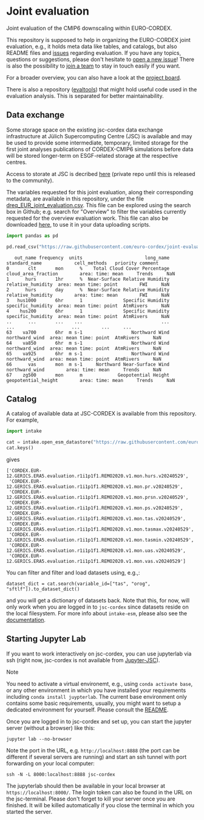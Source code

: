 # Joint evaluation
Joint evaluation of the CMIP6 downscaling within EURO-CORDEX.

This repository is supposed to help in organizing the EURO-CORDEX joint evaluation, e.g., it holds meta data like tables, and catalogs, but also README files and [issues](https://github.com/euro-cordex/joint-evaluation/issues) regarding evaluation. If you have any topics, questions or suggestions, please don't hesitate to [open a new issue](https://github.com/euro-cordex/joint-evaluation/issues/new)! There is also the possibility to [join a team](https://github.com/orgs/euro-cordex/teams) to stay in touch easily if you want.

For a broader overview, you can also have a look at the [project board](https://github.com/orgs/euro-cordex/projects/5).

There is also a repository ([evaltools](https://github.com/euro-cordex/evaltools)) that might hold useful code used in the evaluation analysis. This is separated for better maintainability.

## Data exchange
Some storage space on the existing jsc-cordex data exchange infrastructure at Jülich Supercomputing Centre (JSC) is available and may be used to provide some intermediate, temporary, limited storage for the first joint analyses publications of CORDEX-CMIP6 simulations before data will be stored longer-term on ESGF-related storage at the respective centres.

Access to storate at JSC is decribed [here](https://github.com/euro-cordex/jsc-cordex) (private repo until this is released to the community).

The variables requested for this joint evaluation, along their corresponding metadata, are available in this repository, under the file [dreq_EUR_joint_evaluation.csv](./dreq_EUR_joint_evaluation.csv). This file can be explored using the search box in Github; e.g. search for "Overview" to filter the variables currently requested for the overview evaluation work. This file can also be downloaded [here](https://raw.githubusercontent.com/euro-cordex/joint-evaluation/refs/heads/main/dreq_EUR_joint_evaluation.csv), to use it in your data uploading scripts.

```python
import pandas as pd

pd.read_csv("https://raw.githubusercontent.com/euro-cordex/joint-evaluation/refs/heads/main/dreq_EUR_joint_evaluation.csv")
```
```
   out_name frequency  units                       long_name        standard_name            cell_methods   priority comment
0       clt       mon      %    Total Cloud Cover Percentage  cloud_area_fraction        area: time: mean     Trends     NaN
1      hurs       1hr      %  Near-Surface Relative Humidity    relative_humidity  area: mean time: point        FWI     NaN
2      hurs       day      %  Near-Surface Relative Humidity    relative_humidity        area: time: mean        FWI     NaN
3   hus1000       6hr      1               Specific Humidity    specific_humidity  area: mean time: point  AtmRivers     NaN
4    hus200       6hr      1               Specific Humidity    specific_humidity  area: mean time: point  AtmRivers     NaN
..      ...       ...    ...                             ...                  ...                     ...        ...     ...
63    va700       6hr  m s-1                  Northward Wind       northward_wind  area: mean time: point  AtmRivers     NaN
64    va850       6hr  m s-1                  Northward Wind       northward_wind  area: mean time: point  AtmRivers     NaN
65    va925       6hr  m s-1                  Northward Wind       northward_wind  area: mean time: point  AtmRivers     NaN
66      vas       mon  m s-1     Northward Near-Surface Wind       northward_wind        area: time: mean     Trends     NaN
67    zg500       mon      m             Geopotential Height  geopotential_height        area: time: mean     Trends     NaN
```

## Catalog
A catalog of available data at JSC-CORDEX is available from this repository. For example,
```python
import intake

cat = intake.open_esm_datastore("https://raw.githubusercontent.com/euro-cordex/joint-evaluation/refs/heads/main/CORDEX-CMIP6.json")
cat.keys()
```
gives
```
['CORDEX.EUR-12.GERICS.ERA5.evaluation.r1i1p1f1.REMO2020.v1.mon.hurs.v20240529',
 'CORDEX.EUR-12.GERICS.ERA5.evaluation.r1i1p1f1.REMO2020.v1.mon.pr.v20240529',
 'CORDEX.EUR-12.GERICS.ERA5.evaluation.r1i1p1f1.REMO2020.v1.mon.prsn.v20240529',
 'CORDEX.EUR-12.GERICS.ERA5.evaluation.r1i1p1f1.REMO2020.v1.mon.ps.v20240529',
 'CORDEX.EUR-12.GERICS.ERA5.evaluation.r1i1p1f1.REMO2020.v1.mon.tas.v20240529',
 'CORDEX.EUR-12.GERICS.ERA5.evaluation.r1i1p1f1.REMO2020.v1.mon.tasmax.v20240529',
 'CORDEX.EUR-12.GERICS.ERA5.evaluation.r1i1p1f1.REMO2020.v1.mon.tasmin.v20240529',
 'CORDEX.EUR-12.GERICS.ERA5.evaluation.r1i1p1f1.REMO2020.v1.mon.uas.v20240529',
 'CORDEX.EUR-12.GERICS.ERA5.evaluation.r1i1p1f1.REMO2020.v1.mon.vas.v20240529']
```
You can filter and filter and load datasets using, e.g.,:
```
dataset_dict = cat.search(variable_id=["tas", "orog", "sftlf"]).to_dataset_dict()
```
and you will get a dictionary of datasets back. Note that this, for now, will only work when you are logged in to `jsc-cordex` since datasets reside on the local filesystem. For more info about `intake-esm`, please also see the [documentation](https://intake-esm.readthedocs.io/en/stable/how-to/understand-keys-and-how-to-change-them.html).

## Starting Jupyter Lab

If you want to work interactively on jsc-cordex, you can use jupyterlab via ssh (right now, jsc-cordex is not available from [Jupyter-JSC](https://jupyter.jsc.fz-juelich.de)).
> [!NOTE]
> You need to activate a virtual environemt, e.g., using `conda activate base`, or any other environment in which you have installed your requirements including `conda install juypterlab`. The current base environment only contains some basic requirements, usually, you might want to setup a dedicated environment for yourself. Please consult the [README](https://github.com/euro-cordex/jsc-cordex?tab=readme-ov-file#conda).

Once you are logged in to jsc-cordex and set up, you can start the jupyter server (without a browser) like this:
```
jupyter lab --no-browser
```
Note the port in the URL, e.g. `http://localhost:8888` (the port can be different if several servers are running) and start an ssh tunnel with port forwarding on your local computer:
```
ssh -N -L 8000:localhost:8888 jsc-cordex
```
The jupyterlab should then be available in your local browser at `https://localhost:8000/`. The login token can also be found in the URL on the jsc-terminal. Please don't forget to kill your server once you are finished. It will be killed automatically if you close the terminal in which you started the server.
